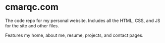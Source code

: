 # cmarqc.com
The code repo for my personal website. Includes all the HTML, CSS, and JS for the site and other files.

Features my home, about me, resume, projects, and contact pages.

